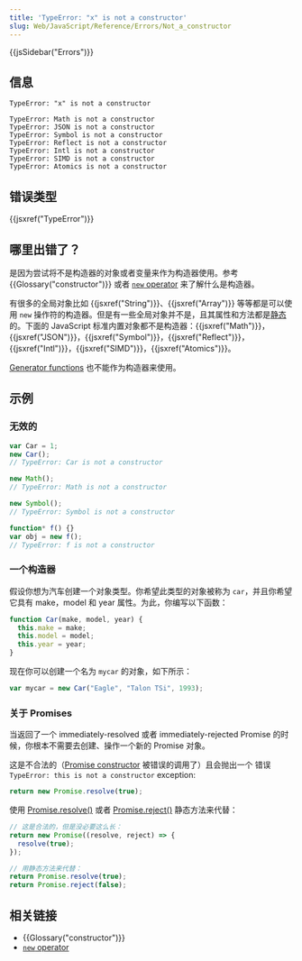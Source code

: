 ```yaml
---
title: 'TypeError: "x" is not a constructor'
slug: Web/JavaScript/Reference/Errors/Not_a_constructor
---
```


{{jsSidebar("Errors")}}

## 信息

```plain
TypeError: "x" is not a constructor

TypeError: Math is not a constructor
TypeError: JSON is not a constructor
TypeError: Symbol is not a constructor
TypeError: Reflect is not a constructor
TypeError: Intl is not a constructor
TypeError: SIMD is not a constructor
TypeError: Atomics is not a constructor
```

## 错误类型

{{jsxref("TypeError")}}

## 哪里出错了？

是因为尝试将不是构造器的对象或者变量来作为构造器使用。参考 {{Glossary("constructor")}} 或者 [`new` operator](/zh-CN/docs/Web/JavaScript/Reference/Operators/new) 来了解什么是构造器。

有很多的全局对象比如 {{jsxref("String")}}、{{jsxref("Array")}} 等等都是可以使用 `new` 操作符的构造器。但是有一些全局对象并不是，且其属性和方法都是[静态](<https://en.wikipedia.org/wiki/Method_(computer_programming)#Static_methods>) 的。下面的 JavaScript 标准内置对象都不是构造器：{{jsxref("Math")}}，{{jsxref("JSON")}}，{{jsxref("Symbol")}}，{{jsxref("Reflect")}}，{{jsxref("Intl")}}，{{jsxref("SIMD")}}，{{jsxref("Atomics")}}。

[Generator functions](/zh-CN/docs/Web/JavaScript/Reference/Statements/function*) 也不能作为构造器来使用。

## 示例

### 无效的

```js example-bad
var Car = 1;
new Car();
// TypeError: Car is not a constructor

new Math();
// TypeError: Math is not a constructor

new Symbol();
// TypeError: Symbol is not a constructor

function* f() {}
var obj = new f();
// TypeError: f is not a constructor
```

### 一个构造器

假设你想为汽车创建一个对象类型。你希望此类型的对象被称为 `car`，并且你希望它具有 make，model 和 year 属性。为此，你编写以下函数：

```js
function Car(make, model, year) {
  this.make = make;
  this.model = model;
  this.year = year;
}
```

现在你可以创建一个名为 `mycar` 的对象，如下所示：

```js
var mycar = new Car("Eagle", "Talon TSi", 1993);
```

### 关于 Promises

当返回了一个 immediately-resolved 或者 immediately-rejected Promise 的时候，你根本不需要去创建、操作一个新的 Promise 对象。

这是不合法的（[Promise constructor](/zh-CN/docs/Mozilla/JavaScript_code_modules/Promise.jsm/Promise#Constructor) 被错误的调用了）且会抛出一个 错误 `TypeError: this is not a constructor` exception:

```js example-bad
return new Promise.resolve(true);
```

使用 [Promise.resolve()](/zh-CN/docs/Web/JavaScript/Reference/Global_Objects/Promise/resolve) 或者 [Promise.reject()](/zh-CN/docs/Web/JavaScript/Reference/Global_Objects/Promise/reject) 静态方法来代替：

```js
// 这是合法的，但是没必要这么长：
return new Promise((resolve, reject) => {
  resolve(true);
});

// 用静态方法来代替：
return Promise.resolve(true);
return Promise.reject(false);
```

## 相关链接

- {{Glossary("constructor")}}
- [`new` operator](/zh-CN/docs/Web/JavaScript/Reference/Operators/new)
